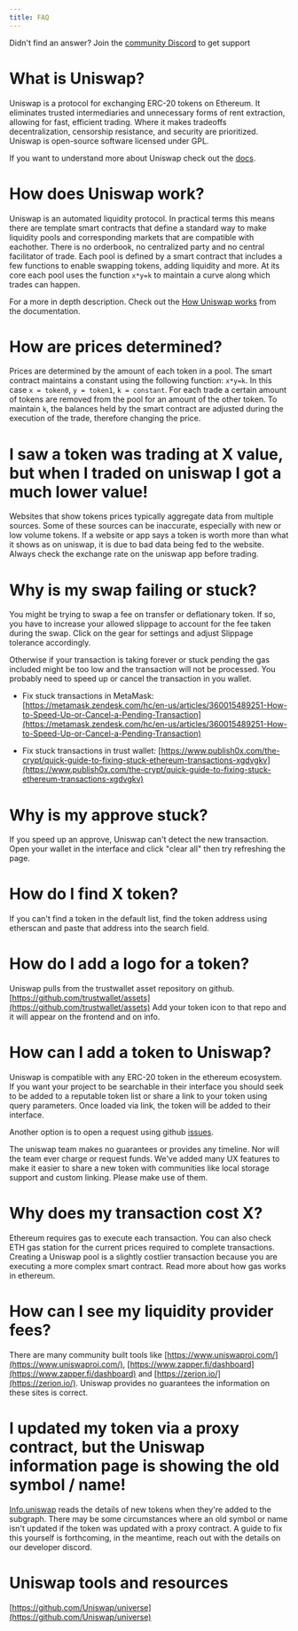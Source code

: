 ```yaml
---
title: FAQ
---
```


<Info>Didn't find an answer? Join the <a href="https://discord.gg/XErMcTq">community Discord</a> to get support</Info>

# What is Uniswap?

Uniswap is a protocol for exchanging ERC-20 tokens on Ethereum. It eliminates trusted intermediaries and unnecessary forms of rent extraction, allowing for fast, efficient trading. Where it makes tradeoffs decentralization, censorship resistance, and security are prioritized. Uniswap is open-source software licensed under GPL.

If you want to understand more about Uniswap check out the [docs](/docs/v2/).

# How does Uniswap work?

Uniswap is an automated liquidity protocol. In practical terms this means there are template smart contracts that define a standard way to make liquidity pools and corresponding markets that are compatible with eachother. There is no orderbook, no centralized party and no central facilitator of trade. Each pool is defined by a smart contract that includes a few functions to enable swapping tokens, adding liquidity and more. At its core each pool uses the function `x*y=k` to maintain a curve along which trades can happen.

For a more in depth description. Check out the [How Uniswap works](/docs/v2/protocol-overview/how-uniswap-works/) from the documentation.

# How are prices determined?

Prices are determined by the amount of each token in a pool. The smart contract maintains a constant using the following function: `x*y=k`. In this case `x = token0`, `y = token1`, `k = constant`. For each trade a certain amount of tokens are removed from the pool for an amount of the other token. To maintain `k`, the balances held by the smart contract are adjusted during the execution of the trade, therefore changing the price.

# I saw a token was trading at X value, but when I traded on uniswap I got a much lower value!

Websites that show tokens prices typically aggregate data from multiple sources. Some of these sources can be inaccurate, especially with new or low volume tokens. If a website or app says a token is worth more than what it shows as on uniswap, it is due to bad data being fed to the website. Always check the exchange rate on the uniswap app before trading.

# Why is my swap failing or stuck?

You might be trying to swap a fee on transfer or deflationary token. If so, you have to increase your allowed slippage to account for the fee taken during the swap. Click on the gear for settings and adjust Slippage tolerance accordingly.

Otherwise if your transaction is taking forever or stuck pending the gas included might be too low and the transaction will not be processed. You probably need to speed up or cancel the transaction in you wallet.

- Fix stuck transactions in MetaMask: [https://metamask.zendesk.com/hc/en-us/articles/360015489251-How-to-Speed-Up-or-Cancel-a-Pending-Transaction](https://metamask.zendesk.com/hc/en-us/articles/360015489251-How-to-Speed-Up-or-Cancel-a-Pending-Transaction)

- Fix stuck transactions in trust wallet: [https://www.publish0x.com/the-crypt/quick-guide-to-fixing-stuck-ethereum-transactions-xgdvgkv](https://www.publish0x.com/the-crypt/quick-guide-to-fixing-stuck-ethereum-transactions-xgdvgkv)

# Why is my approve stuck?

If you speed up an approve, Uniswap can't detect the new transaction. Open your wallet in the interface and click "clear all" then try refreshing the page.

# How do I find X token?

If you can't find a token in the default list, find the token address using etherscan and paste that address into the search field.

# How do I add a logo for a token?

Uniswap pulls from the trustwallet asset repository on github. [https://github.com/trustwallet/assets](https://github.com/trustwallet/assets) Add your token icon to that repo and it will appear on the frontend and on info.

# How can I add a token to Uniswap?

Uniswap is compatible with any ERC-20 token in the ethereum ecosystem. If you want your project to be searchable in their interface you should seek to be added to a reputable token list or share a link to your token using query parameters. Once loaded via link, the token will be added to their interface.

Another option is to open a request using github [issues](https://github.com/Uniswap/uniswap-frontend/issues/new?assignees=&labels=token+request&template=token-request.md&title=).

The uniswap team makes no guarantees or provides any timeline. Nor will the team ever charge or request funds. We've added many UX features to make it easier to share a new token with communities like local storage support and custom linking. Please make use of them.

# Why does my transaction cost X?

Ethereum requires gas to execute each transaction. You can also check ETH gas station for the current prices required to complete transactions. Creating a Uniswap pool is a slightly costlier transaction because you are executing a more complex smart contract. Read more about how gas works in ethereum.

# How can I see my liquidity provider fees?

There are many community built tools like [https://www.uniswaproi.com/](https://www.uniswaproi.com/), [https://www.zapper.fi/dashboard](https://www.zapper.fi/dashboard) and [https://zerion.io/](https://zerion.io/). Uniswap provides no guarantees the information on these sites is correct.

# I updated my token via a proxy contract, but the Uniswap information page is showing the old symbol / name!

[Info.uniswap](https://info.uniswap.org/) reads the details of new tokens when they're added to the subgraph. There may be some circumstances where an old symbol or name isn't updated if the token was updated with a proxy contract. A guide to fix this yourself is forthcoming, in the meantime, reach out with the details on our developer discord.

# Uniswap tools and resources

[https://github.com/Uniswap/universe](https://github.com/Uniswap/universe)
